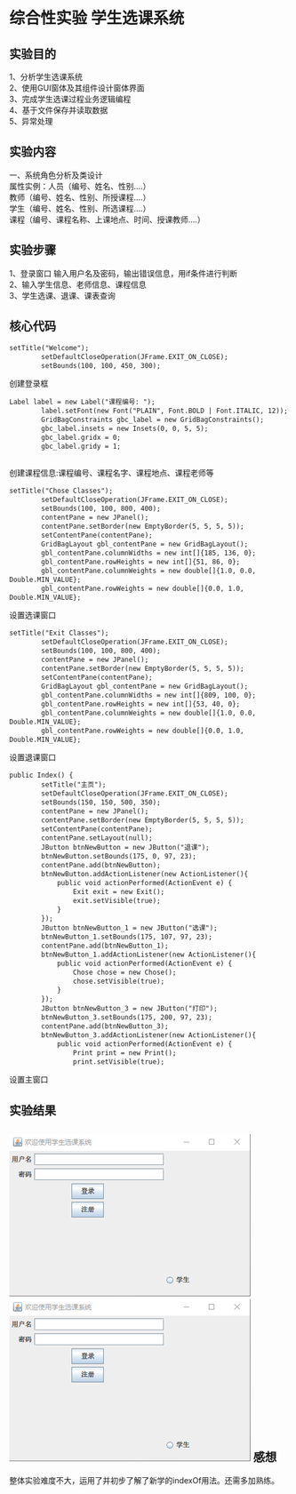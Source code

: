 综合性实验 学生选课系统
==========
实验目的
--------
1、分析学生选课系统<br>
2、使用GUI窗体及其组件设计窗体界面<br>
3、完成学生选课过程业务逻辑编程<br>
4、基于文件保存并读取数据<br>
5、异常处理<br>

实验内容
--------
一、系统角色分析及类设计<br>
属性实例：人员（编号、姓名、性别....）<br>
         教师（编号、姓名、性别、所授课程....）<br>
         学生（编号、姓名、性别、所选课程....）<br>
         课程（编号、课程名称、上课地点、时间、授课教师....）<br>
         
实验步骤
-------
1、登录窗口 输入用户名及密码，输出错误信息，用if条件进行判断<br>
2、输入学生信息、老师信息、课程信息<br>
3、学生选课、退课、课表查询<br>

核心代码
--------
```
setTitle("Welcome");
		setDefaultCloseOperation(JFrame.EXIT_ON_CLOSE);
		setBounds(100, 100, 450, 300);

```
创建登录框<br>
```
Label label = new Label("课程编号: ");
		label.setFont(new Font("PLAIN", Font.BOLD | Font.ITALIC, 12));
		GridBagConstraints gbc_label = new GridBagConstraints();
		gbc_label.insets = new Insets(0, 0, 5, 5);
		gbc_label.gridx = 0;
		gbc_label.gridy = 1;
		
  ```
创建课程信息:课程编号、课程名字、课程地点、课程老师等<br>
```
setTitle("Chose Classes");
		setDefaultCloseOperation(JFrame.EXIT_ON_CLOSE);
		setBounds(100, 100, 800, 400);
		contentPane = new JPanel();
		contentPane.setBorder(new EmptyBorder(5, 5, 5, 5));
		setContentPane(contentPane);
		GridBagLayout gbl_contentPane = new GridBagLayout();
		gbl_contentPane.columnWidths = new int[]{185, 136, 0};
		gbl_contentPane.rowHeights = new int[]{51, 86, 0};
		gbl_contentPane.columnWeights = new double[]{1.0, 0.0, Double.MIN_VALUE};
		gbl_contentPane.rowWeights = new double[]{0.0, 1.0, Double.MIN_VALUE};

```
设置选课窗口<br>
```
setTitle("Exit Classes");
		setDefaultCloseOperation(JFrame.EXIT_ON_CLOSE);
		setBounds(100, 100, 800, 400);
		contentPane = new JPanel();
		contentPane.setBorder(new EmptyBorder(5, 5, 5, 5));
		setContentPane(contentPane);
		GridBagLayout gbl_contentPane = new GridBagLayout();
		gbl_contentPane.columnWidths = new int[]{809, 100, 0};
		gbl_contentPane.rowHeights = new int[]{53, 40, 0};
		gbl_contentPane.columnWeights = new double[]{1.0, 0.0, Double.MIN_VALUE};
		gbl_contentPane.rowWeights = new double[]{0.0, 1.0, Double.MIN_VALUE};
```
设置退课窗口<br>
```
public Index() {
		setTitle("主页");
		setDefaultCloseOperation(JFrame.EXIT_ON_CLOSE);
		setBounds(150, 150, 500, 350);
		contentPane = new JPanel();
		contentPane.setBorder(new EmptyBorder(5, 5, 5, 5));
		setContentPane(contentPane);
		contentPane.setLayout(null);
		JButton btnNewButton = new JButton("退课");
		btnNewButton.setBounds(175, 0, 97, 23);
		contentPane.add(btnNewButton);
		btnNewButton.addActionListener(new ActionListener(){
			public void actionPerformed(ActionEvent e) {
				Exit exit = new Exit();
				exit.setVisible(true);
			}
		});
		JButton btnNewButton_1 = new JButton("选课");
		btnNewButton_1.setBounds(175, 107, 97, 23);
		contentPane.add(btnNewButton_1);
		btnNewButton_1.addActionListener(new ActionListener(){
			public void actionPerformed(ActionEvent e) {
				Chose chose = new Chose();
				chose.setVisible(true); 
			}
		});
		JButton btnNewButton_3 = new JButton("打印");
		btnNewButton_3.setBounds(175, 200, 97, 23);
		contentPane.add(btnNewButton_3);
		btnNewButton_3.addActionListener(new ActionListener(){
			public void actionPerformed(ActionEvent e) {
				Print print = new Print();
				print.setVisible(true);
```
设置主窗口<br>

实验结果
-------
![](https://github.com/JST165411/-/blob/master/4899235c5fe3a7d81b87ddb6e887c2a.png)</div>
![](https://github.com/JST165411/-/blob/master/4899235c5fe3a7d81b87ddb6e887c2a.png)</div>
感想
----
整体实验难度不大，运用了并初步了解了新学的indexOf用法。还需多加熟练。
